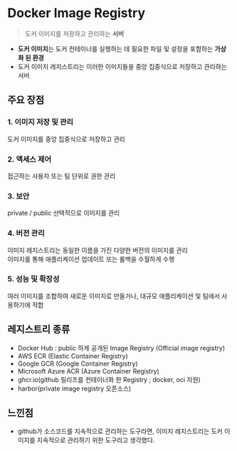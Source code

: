 # Docker Image Registry

> 도커 이미지를 저장하고 관리하는 **서버**  

- **도커 이미지**는 도커 컨테이너를 실행하는 데 필요한 파일 및 설정을 포함하는 **가상화 된 환경**  
- 도커 이미지 레지스트리는 이러한 이미지들을 중앙 집중식으로 저장하고 관리하는 서버

## 주요 장점

### 1. 이미지 저장 및 관리

도커 이미지를 중앙 집중식으로 저장하고 관리

### 2. 액세스 제어

접근하는 사용자 또는 팀 단위로 권한 관리

### 3. 보안

private / public 선택적으로 이미지를 관리

### 4. 버전 관리

이미지 레지스트리는 동일한 이름을 가진 다양한 버전의 이미지를 관리  
이미지를 통해 애플리케이션 업데이트 또는 롤백을 수월하게 수행

### 5. 성능 및 확장성

여러 이미지를 조합하여 새로운 이미지로 만들거나, 대규모 애플리케이션 및 팀에서 사용하기에 적합

## 레지스트리 종류

- Docker Hub : public 하게 공개된 Image Registry (Official image registry)
- AWS ECR (Elastic Container Registry)
- Google GCR (Google Container Registry)
- Microsoft Azure ACR (Azure Container Registry)
- ghcr.io(github 릴리즈를 컨테이너화 한 Registry ; docker, oci 지원)
- harbor(private image registry 오픈소스) 

## 느낀점

- github가 소스코드를 지속적으로 관리하는 도구라면, 이미지 레지스트리는 도커 이미지를 지속적으로 관리하기 위한 도구라고 생각했다.
